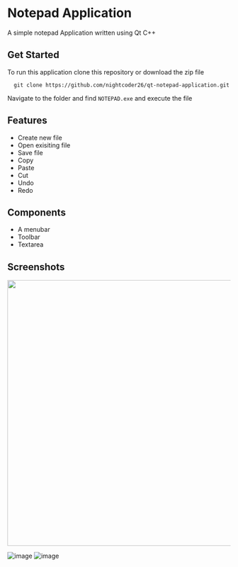# Notepad Application

A simple notepad Application written using Qt C++

## Get Started

To run this application clone this repository or download the zip file<br>

```
  git clone https://github.com/nightcoder26/qt-notepad-application.git
```



Navigate to the folder and find ```NOTEPAD.exe``` and execute the file


## Features
- Create new file
- Open exisiting file
- Save file
- Copy
- Paste
- Cut
- Undo
- Redo

## Components
- A menubar
- Toolbar
- Textarea

## Screenshots
<div>
  <img src="https://github.com/nightcoder26/qt-notepad-application/assets/77844703/de3f6955-edf4-4ba4-9314-8faf06cfa6a4" width="600px">
    
</div>



![image](https://github.com/nightcoder26/qt-notepad-application/assets/77844703/029ff42b-d5d0-459a-9610-96c3e67e63b4)
![image](https://github.com/nightcoder26/qt-notepad-application/assets/77844703/074080e1-a741-4b61-8131-6ec710049856)




